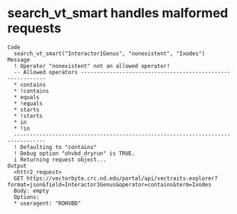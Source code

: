 # search_vt_smart handles malformed requests

    Code
      search_vt_smart("Interactor1Genus", "nonexistent", "Ixodes")
    Message
      ! Operator "nonexistent" not an allowed operator!
      -- Allowed operators -----------------------------------------------------------
      * contains
      * !contains
      * equals
      * !equals
      * starts
      * !starts
      * in
      * !in
      --------------------------------------------------------------------------------
      ! Defaulting to "contains"
      ! Debug option "ohvbd_dryrun" is TRUE.
      i Returning request object...
    Output
      <httr2_request>
      GET https://vectorbyte.crc.nd.edu/portal/api/vectraits-explorer?format=json&field=Interactor1Genus&operator=contains&term=Ixodes
      Body: empty
      Options:
      * useragent: "ROHVBD"

